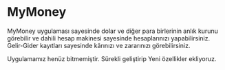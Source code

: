 # MyMoney
MyMoney uygulaması sayesinde dolar ve diğer para birlerinin anlık kurunu görebilir ve dahili hesap makinesi sayesinde hesaplarınızı yapabilirsiniz. Gelir-Gider kayıtları sayesinde kârınızı ve zararınızı görebilirsiniz.

Uygulamamız henüz bitmemiştir. Sürekli geliştirip Yeni özellikler ekliyoruz.
